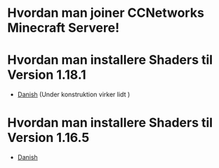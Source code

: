 # Hvordan man joiner CCNetworks Minecraft Servere!






# Hvordan man installere Shaders til Version 1.18.1
- [Danish](shaders/1_18/hjem.md) (Under konstruktion virker lidt )
# Hvordan man installere Shaders til Version 1.16.5
- [Danish](shaders/1_16/hjem.md)